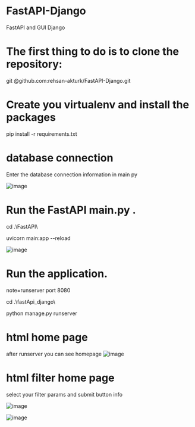 # FastAPI-Django
FastAPI and  GUI Django 



# The first thing to do is to clone the repository:
git @github.com:rehsan-akturk/FastAPI-Django.git

# Create you virtualenv and install the packages
pip install -r requirements.txt


# database connection
Enter the database connection information in main py 

![image](https://user-images.githubusercontent.com/63419567/190595282-d5109a4d-68e1-4a72-ac1e-a0c0620d7d40.png)



# Run the FastAPI main.py .
cd .\FastAPI\  

uvicorn main:app --reload

![image](https://user-images.githubusercontent.com/63419567/190595415-804a5137-b16d-4514-a28b-f36e53e33760.png)



# Run the application.
note=runserver port 8080

cd .\fastApi_django\      

python manage.py runserver



# html home page
after runserver you can see homepage
![image](https://user-images.githubusercontent.com/63419567/190597603-f552c16a-00ae-413d-91e4-7ff6dbf88553.png)





# html filter home page

select your filter params and submit  button info

![image](https://user-images.githubusercontent.com/63419567/190597515-e39e7645-ee2e-46fa-bf86-2514ddb94857.png)


![image](https://user-images.githubusercontent.com/63419567/190601598-5fc7765f-b496-40c5-8ba5-a9f654b3c843.png)








